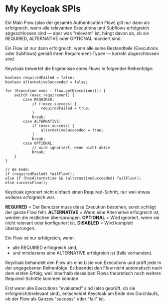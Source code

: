 # My Keycloak SPIs

Ein Main Flow (also der gesamte Authentication Flow) gilt nur dann als erfolgreich,
wenn alle relevanten Executions und Subflows erfolgreich abgeschlossen sind —
aber was "relevant" ist, hängt davon ab, ob sie REQUIRED, ALTERNATIVE oder OPTIONAL markiert sind.

Ein Flow ist nur dann erfolgreich, wenn alle seine Bestandteile (Executions oder Subflows)
gemäß ihren Requirement-Typen — korrekt abgeschlossen sind.

Keycloak bewertet die Ergebnisse eines Flows in folgender Reihenfolge:

```
boolean requiredFailed = false;
boolean alternativeSucceeded = false;

for (Execution exec : flow.getExecutions()) {
    switch (exec.requirement) {
        case REQUIRED:
            if (!exec.success) {
                requiredFailed = true;
            }
            break;
        case ALTERNATIVE:
            if (exec.success) {
                alternativeSucceeded = true;
            }
            break;
        case OPTIONAL:
            // wird ignoriert, wenn nicht aktiv
            break;
    }
}

// Am Ende:
if (requiredFailed) failFlow();
else if (hasAlternative && !alternativeSucceeded) failFlow();
else successFlow();
```

Keycloak ignoriert nicht einfach einen Required-Schritt, nur weil etwas anderes erfolgreich war.

**REQUIRED** = Der Benutzer muss diese Execution bestehen, sonst schlägt der ganze Flow fehl.
**ALTERNATIVE** = Wenn eine Alternative erfolgreich ist, werden die restlichen übersprungen.
**OPTIONAL** = Wird ignoriert, wenn sie nicht relevant oder konfiguriert ist.
**DISABLED** = Wird komplett übersprungen.

Ein Flow ist nur erfolgreich, wenn

* alle REQUIRED erfolgreich sind,
* und mindestens eine ALTERNATIVE erfolgreich ist (falls vorhanden).

Keycloak behandelt den Flow als eine Liste von Executions und prüft jede in der angegebenen Reihenfolge.
Es beendet den Flow nicht automatisch nach dem ersten Erfolg, weil innerhalb desselben Flows theoretisch noch weitere Required-Schritte kommen könnten.

Erst wenn alle Executions "evaluated" sind (also geprüft, ob sie erfolgreich/irrelevant sind),
entscheidet Keycloak am Ende des Durchlaufs, ob der Flow als Ganzes "success" oder "fail" ist.
